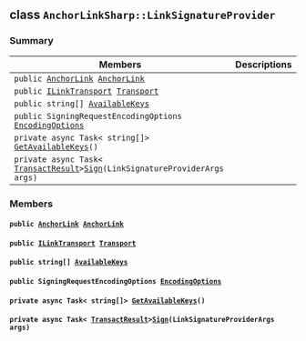 ## class `AnchorLinkSharp::LinkSignatureProvider` 

### Summary

 Members                        | Descriptions                                
--------------------------------|---------------------------------------------
`public `[`AnchorLink`](.github/workflows/documentation/md/AnchorLinkSharp--AnchorLink.md#class_anchor_link_sharp_1_1_anchor_link)` `[`AnchorLink`](#class_anchor_link_sharp_1_1_link_signature_provider_1a3470fbb3306df426d3cd230f1d197e2a) | 
`public `[`ILinkTransport`](.github/workflows/documentation/md/AnchorLinkSharp.md#interface_anchor_link_sharp_1_1_i_link_transport)` `[`Transport`](#class_anchor_link_sharp_1_1_link_signature_provider_1a30991ccc65e19ed1c427e915b451637b) | 
`public string[] `[`AvailableKeys`](#class_anchor_link_sharp_1_1_link_signature_provider_1adcc628e5817b61a5afe7ddc40e51f88a) | 
`public SigningRequestEncodingOptions `[`EncodingOptions`](#class_anchor_link_sharp_1_1_link_signature_provider_1a8a0cb05d5c9969523edd33a21dc4842a) | 
`private async Task< string[]> `[`GetAvailableKeys`](#class_anchor_link_sharp_1_1_link_signature_provider_1a97910ffbb52572fd1e842b76b6f8d7c3)`()` | 
`private async Task< `[`TransactResult`](.github/workflows/documentation/md/AnchorLinkSharp--TransactResult.md#class_anchor_link_sharp_1_1_transact_result)` > `[`Sign`](#class_anchor_link_sharp_1_1_link_signature_provider_1a30a774ea2e82a582fdda3833a5df82e0)`(LinkSignatureProviderArgs args)` | 

### Members

#### `public `[`AnchorLink`](.github/workflows/documentation/md/AnchorLinkSharp--AnchorLink.md#class_anchor_link_sharp_1_1_anchor_link)` `[`AnchorLink`](#class_anchor_link_sharp_1_1_link_signature_provider_1a3470fbb3306df426d3cd230f1d197e2a) 

#### `public `[`ILinkTransport`](.github/workflows/documentation/md/AnchorLinkSharp.md#interface_anchor_link_sharp_1_1_i_link_transport)` `[`Transport`](#class_anchor_link_sharp_1_1_link_signature_provider_1a30991ccc65e19ed1c427e915b451637b) 

#### `public string[] `[`AvailableKeys`](#class_anchor_link_sharp_1_1_link_signature_provider_1adcc628e5817b61a5afe7ddc40e51f88a) 

#### `public SigningRequestEncodingOptions `[`EncodingOptions`](#class_anchor_link_sharp_1_1_link_signature_provider_1a8a0cb05d5c9969523edd33a21dc4842a) 

#### `private async Task< string[]> `[`GetAvailableKeys`](#class_anchor_link_sharp_1_1_link_signature_provider_1a97910ffbb52572fd1e842b76b6f8d7c3)`()` 

#### `private async Task< `[`TransactResult`](.github/workflows/documentation/md/AnchorLinkSharp--TransactResult.md#class_anchor_link_sharp_1_1_transact_result)` > `[`Sign`](#class_anchor_link_sharp_1_1_link_signature_provider_1a30a774ea2e82a582fdda3833a5df82e0)`(LinkSignatureProviderArgs args)` 

